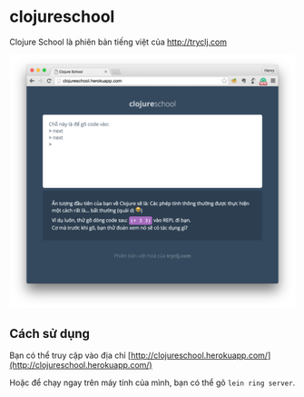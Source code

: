 # clojureschool

Clojure School là phiên bản tiếng việt của http://tryclj.com

![](screenshot.png)

## Cách sử dụng

Bạn có thể truy cập vào địa chỉ [http://clojureschool.herokuapp.com/](http://clojureschool.herokuapp.com/)

Hoặc để chạy ngay trên máy tính của mình, bạn có thể gõ `lein ring server`.
